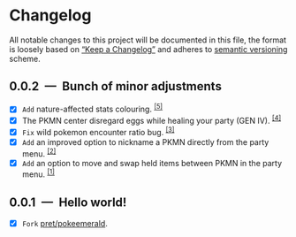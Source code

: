 # Changelog

All notable changes to this project will be documented in this file, the format is loosely based on [“Keep a Changelog”](https://keepachangelog.com/en/1.0.0/) and adheres to [semantic versioning](https://semver.org/spec/v2.0.0.html) scheme.

## 0.0.2 — Bunch of minor adjustments
- [x] `Add` nature-affected stats colouring. <sup>[[5]](https://github.com/DizzyEggg/pokeemerald/tree/nature_color)</sup>
- [x] The PKMN center disregard eggs while healing your party (GEN IV). <sup>[[4]](https://github.com/pret/pokeemerald/wiki/pokecenters-disregard-eggs)</sup>
- [x] `Fix` wild pokemon encounter ratio bug. <sup>[[3]](https://www.pokecommunity.com/showpost.php?p=10376011&postcount=279)</sup>
- [x] `Add` an improved option to nickname a PKMN directly from the party menu. <sup>[[2]](https://github.com/shinny456/pokeemerald/commit/c92e5861e3ba85abaf53af81aa0bb70acae505af)</sup>
- [x] `Add` an option to move and swap held items between PKMN in the party menu. <sup>[[1]](https://www.pokecommunity.com/showpost.php?p=10120157&postcount=43)</sup>

## 0.0.1 — Hello world!
- [x] `Fork` [pret/pokeemerald](https://github.com/pret/pokeemerald).
